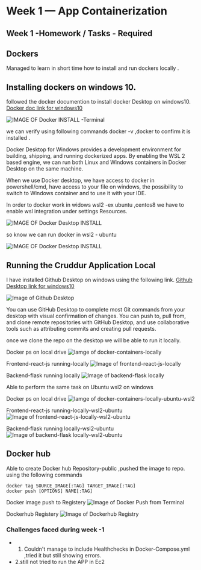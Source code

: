 # Week 1 — App Containerization

## Week 1 -Homework / Tasks - Required

## Dockers
Managed to learn  in short time how to install and run dockers locally .

## Installing dockers on windows 10.

followed the docker documention to install docker Desktop on windows10.
[Docker doc link for windows10](https://docs.docker.com/desktop/install/windows-install/)

![IMAGE OF Docker INSTALL -Terminal](https://github.com/bobby9002/aws-bootcamp-cruddur-2023/blob/main/journal/assets/docker%20in%20windows%20-week1.JPG)

we can verify using following commands docker -v ,docker to confirm it is installed .

Docker Desktop for Windows provides a development environment for building, shipping, and running dockerized apps. By enabling the WSL 2 based engine, we can run both Linux and Windows containers in Docker Desktop on the same machine.

When we use Docker desktop, we have access to docker in powershell/cmd, have access to your file on windows, the possibility to switch to Windows container and to use it with your IDE.

In order to docker work in widows wsl2 -ex ubuntu ,centos8 we have to enable wsl integration under settings Resources.

![IMAGE OF Docker Desktop INSTALL](https://github.com/bobby9002/aws-bootcamp-cruddur-2023/blob/main/journal/assets/Doker%20Desktop%20-WIDOWS-WEEK1.JPG)

so know we can run docker in wsl2 - ubuntu

![IMAGE OF Docker Desktop INSTALL](https://github.com/bobby9002/aws-bootcamp-cruddur-2023/blob/main/journal/assets/installed%20docker%20on%20wsl2%20-ubuntu-week1.JPG)

## Running the Cruddur Application Local

I have installed Github Desktop on windows using the following link.
[Github Desktop link for windows10](https://docs.docker.com/desktop/install/windows-install/)

![Image of Github Desktop](https://github.com/bobby9002/aws-bootcamp-cruddur-2023/blob/main/journal/assets/GitHub%20Desktop-windows-week1.JPG)

You can use GitHub Desktop to complete most Git commands from your desktop with visual confirmation of changes. You can push to, pull from, and clone remote repositories with GitHub Desktop, and use collaborative tools such as attributing commits and creating pull requests.

once we clone the repo on the desktop we will be able to run it locally.

Docker ps on local drive
![Iamge of docker-containers-locally](https://github.com/bobby9002/aws-bootcamp-cruddur-2023/blob/main/journal/assets/locally%20on%20windows10-week1.JPG)

Frontend-react-js running-locally
![Image of frontend-react-js-locally](https://github.com/bobby9002/aws-bootcamp-cruddur-2023/blob/main/journal/assets/locally%20in%20windows-10-port-3000%20-week1.JPG)

Backend-flask running locally
![Image of backend-flask locally](https://github.com/bobby9002/aws-bootcamp-cruddur-2023/blob/main/journal/assets/locally%20in%20windows-10-port-4567-week1.JPG)

Able to perform the same task on Ubuntu wsl2 on windows

Docker ps on local drive
![Iamge of docker-containers-locally-ubuntu-wsl2](https://github.com/bobby9002/aws-bootcamp-cruddur-2023/blob/main/journal/assets/locally%20on%20ubuntu-week1.JPG)

Frontend-react-js running-locally-wsl2-ubuntu
![Image of frontend-react-js-locally-wsl2-ubuntu](https://github.com/bobby9002/aws-bootcamp-cruddur-2023/blob/main/journal/assets/locally%20on%20ubuntu-frontend-week1-port3000.JPG)

Backend-flask running locally-wsl2-ubuntu
![Image of backend-flask locally-wsl2-ubuntu](https://github.com/bobby9002/aws-bootcamp-cruddur-2023/blob/main/journal/assets/locally%20on%20ubuntu-backend-week1-port4567.JPG)

## Docker hub 

Able to create Docker hub Repository-public ,pushed the image to repo.
using the following commands

```
docker tag SOURCE_IMAGE[:TAG] TARGET_IMAGE[:TAG]
docker push [OPTIONS] NAME[:TAG]

```
Docker image push to Registery
 ![Image of Docker Push from Terminal](https://github.com/bobby9002/aws-bootcamp-cruddur-2023/blob/main/journal/assets/docker%20image%20pushed%20to%20registry-week1.JPG)

Dockerhub Registery
![Image of Dockerhub Registry](https://github.com/bobby9002/aws-bootcamp-cruddur-2023/blob/main/journal/assets/docker%20registry%20-week1.JPG)

### Challenges faced during week -1

- 1. Couldn't manage to include Healthchecks in Docker-Compose.yml ,tried it but still showing errors.
- 2.still not tried to run the APP in Ec2 




